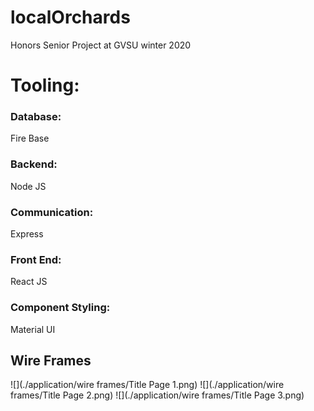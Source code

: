 # localOrchards

Honors Senior Project at GVSU winter 2020

# Tooling:

### Database:

Fire Base

### Backend:

Node JS

### Communication:

Express

### Front End:

React JS

### Component Styling:

Material UI

## Wire Frames

![](./application/wire frames/Title Page 1.png)
![](./application/wire frames/Title Page 2.png)
![](./application/wire frames/Title Page 3.png)
